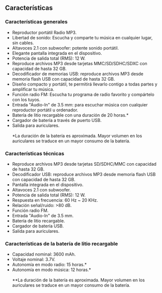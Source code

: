 ## Características

### Características generales

- Reproductor portátil Radio MP3.
- Libertad de sonido: Escucha y comparte tu música en cualquier lugar, sin cables.
- Altavoces 2.1 con subwoofer: potente sonido portátil.
- Elegante pantalla integrada en el dispositivo.
- Potencia de salida total (RMS): 12 W.
- Reproduce archivos MP3 desde tarjetas MMC/SD/SDHC/SDXC con capacidad de hasta 32 GB.
- Decodificador de memorias USB: reproduce archivos MP3 desde memoria flash USB con capacidad de hasta 32 GB.
- Diseño compacto y portátil, te permitirá llevarlo contigo a todas partes y amplificar tu música.
- Función radio FM: Escucha tu programa de radio favorito y compártelo con los tuyos.
- Entrada "Audio-In" de 3.5 mm: para escuchar música con cualquier reproductor portátil u ordenador.
- Batería de litio recargable con una duración de 20 horas.*
- Cargador de batería a través de puerto USB.
- Salida para auriculares.
<br/><br/>
*La duración de la batería es aproximada. Mayor volumen en los auriculares se traduce en un mayor consumo de la batería.


### Características técnicas

- Reproduce archivos MP3 desde tarjetas SD/SDHC/MMC con capacidad de hasta 32 GB.
- Decodificador USB: reproduce archivos MP3 desde memoria flash USB con capacidad de hasta 32 GB.
- Pantalla integrada en el dispositivo.
- Altavoces 2.1 con subwoofer.
- Potencia de salida total (RMS): 12 W.
- Respuesta en frecuencia: 60 Hz ~ 20 KHz.
- Relación señal/ruido: >80 dB.
- Función radio FM.
- Entrada "Audio-In" de 3.5 mm.
- Batería de litio recargable.
- Cargador de batería USB.
- Salida para auriculares.


### Características de la batería de litio recargable

- Capacidad nominal: 3600 mAh.
- Voltaje nominal: 3.7V.
- Autonomía en modo radio: 15 horas.*
- Autonomía en modo música: 12 horas.*
<br/><br/>
 **La duración de la batería es aproximada. Mayor volumen en los auriculares se traduce en un mayor consumo de la batería.

